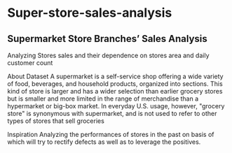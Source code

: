 # Super-store-sales-analysis

## Supermarket Store Branches’ Sales Analysis
Analyzing Stores sales and their dependence on stores area and daily customer count

About Dataset
A supermarket is a self-service shop offering a wide variety of food, beverages, and household products, organized into sections. This kind of store is larger and has a wider selection than earlier grocery stores but is smaller and more limited in the range of merchandise than a hypermarket or big-box market. In everyday U.S. usage, however, "grocery store" is synonymous with supermarket, and is not used to refer to other types of stores that sell groceries

Inspiration
Analyzing the performances of stores in the past on basis of which will try to rectify defects as well as to leverage the positives.
